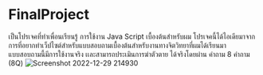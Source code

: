 # FinalProject
เป็นโปรเจคที่ทำเพื่อนเรียนรู้ การใช้งาน Java Script เบื้องต้นสำหรับผม โปรเจคนี้ได้ไอเดียมาจาก การที่อยากทำเว็ปไซต์สำหรับแบบสอบถามเบื้องต้นสำหรับงานทางจิตวิทยาที่ผมได้เรียนมา 
แบบสอบถามนี้มีการใช้งานจริง เเละสามารถประเมินการฆ่าตัวตาย ได้จริงโดยผ่าน คำถาม 8 คำถาม (8Q)
![Screenshot 2022-12-29 214930](https://user-images.githubusercontent.com/116833108/209970190-baa71a97-d772-4e2a-9759-4f3896f9e6b5.png)
